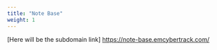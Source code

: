 ```yaml
---
title: "Note Base"
weight: 1
---
```


[Here will be the subdomain link]
https://note-base.emcybertrack.com/